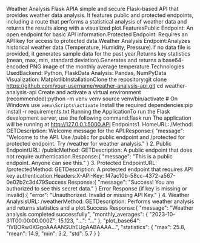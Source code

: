 Weather Analysis Flask APIA simple and secure Flask-based API that provides weather data analysis. It features public and protected endpoints, including a route that performs a statistical analysis of weather data and returns the results along with a visualized plot.FeaturesPublic Endpoint: An open endpoint for basic API information.Protected Endpoint: Requires an API key for access to protected data.Weather Analysis Endpoint:Analyzes historical weather data (Temperature, Humidity, Pressure).If no data file is provided, it generates sample data for the past year.Returns key statistics (mean, max, min, standard deviation).Generates and returns a base64-encoded PNG image of the monthly average temperature.Technologies UsedBackend: Python, FlaskData Analysis: Pandas, NumPyData Visualization: MatplotlibInstallationClone the repository:git clone https://github.com/your-username/weather-analysis-api.git
cd weather-analysis-api
Create and activate a virtual environment (recommended):python -m venv venv
source venv/bin/activate  # On Windows use `venv\Scripts\activate`
Install the required dependencies:pip install -r requirements.txt
Running the ApplicationTo run the Flask development server, use the following command:flask run
The application will be running at http://127.0.0.1:5000.API Endpoints1. HomeURL: /Method: GETDescription: Welcome message for the API.Response:{
  "message": "Welcome to the API. Use /public for public endpoint and /protected for protected endpoint. Try /weather for weather analysis."
}
2. Public EndpointURL: /publicMethod: GETDescription: A public endpoint that does not require authentication.Response:{
  "message": "This is a public endpoint. Anyone can see this."
}
3. Protected EndpointURL: /protectedMethod: GETDescription: A protected endpoint that requires API key authentication.Headers:X-API-Key: f47ac10b-58cc-4372-a567-0e02b2c3d479Success Response:{
  "message": "Success! You are authorized to see this secret data."
}
Error Response (if key is missing or invalid):{
  "error": "Unauthorized. Invalid or missing API Key."
}
4. Weather AnalysisURL: /weatherMethod: GETDescription: Performs weather analysis and returns statistics and a plot.Success Response:{
    "message": "Weather analysis completed successfully",
    "monthly_averages": {
        "2023-10-31T00:00:00.000Z": 15.123,
        "...": "..."
    },
    "plot_base64": "iVBORw0KGgoAAAANSUhEUgAABAAAA...",
    "statistics": {
        "max": 25.8,
        "mean": 14.9,
        "min": 3.2,
        "std": 5.7
    }
}
